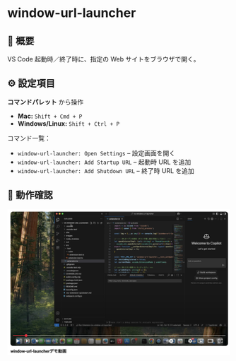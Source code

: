 # window-url-launcher

## 🚀 概要

VS Code 起動時／終了時に、指定の Web サイトをブラウザで開く。

## ⚙️ 設定項目

**コマンドパレット** から操作

- **Mac:** `Shift + Cmd + P`  
- **Windows/Linux:** `Shift + Ctrl + P`  

コマンド一覧：

- `window-url-launcher: Open Settings` – 設定画面を開く
- `window-url-launcher: Add Startup URL` – 起動時 URL を追加  
- `window-url-launcher: Add Shutdown URL` – 終了時 URL を追加  

## 📸 動作確認

[![デモ動画(Youtubeに遷移します)](images/demo-thumbnail.png)](https://youtu.be/LsuMwsXzRDo)
